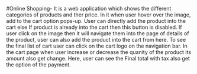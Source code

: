 #Online Shopping- It is a web application which shows the different categories of products and ther price. In it when user hover over the image, add to the cart option                     pops-up. User can directly add the product into the cart else If product is already into the cart then this button is disabled.
                  If user click on the image then it will navigate them into the page of details of the product, user can also add the product into the cart from here.                     To see the final list of cart user can click on the cart logo on the navigation bar. In the cart page when user increase or decrease the quanity of the                   product its amount also get change. Here, user can see the Final total with tax also get the option of the payment.
